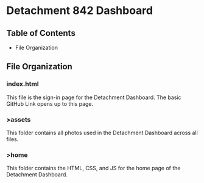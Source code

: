 # Detachment 842 Dashboard
## Table of Contents
- File Organization

## File Organization
### index.html
This file is the sign-in page for the Detachment Dashboard. The basic GitHub Link opens up to this page.

### >assets
This folder contains all photos used in the Detachment Dashboard across all files.

### >home
This folder contains the HTML, CSS, and JS for the home page of the Detachment Dashboard.
